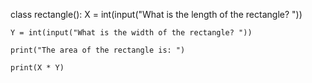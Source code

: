 class rectangle(): 
    X = int(input("What is the length of the rectangle? ")) 
    
    Y = int(input("What is the width of the rectangle? "))

    print("The area of the rectangle is: ") 
    
    print(X * Y)

